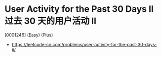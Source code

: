 # User Activity for the Past 30 Days II 过去 30 天的用户活动 II

[0001246] (Easy) (Plus)

- https://leetcode-cn.com/problems/user-activity-for-the-past-30-days-ii/
